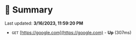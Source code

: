 # 📖 Summary
Last updated: **3/16/2023, 11:59:20 PM**

- `GET` [https://google.com](https://google.com) - **Up** (307ms)
